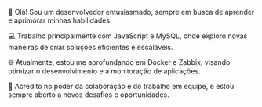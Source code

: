 👋 Olá! Sou um desenvolvedor entusiasmado, sempre em busca de aprender e aprimorar minhas habilidades.

💻 Trabalho principalmente com JavaScript e MySQL, onde exploro novas maneiras de criar soluções eficientes e escaláveis.

🌐 Atualmente, estou me aprofundando em Docker e Zabbix, visando otimizar o desenvolvimento e a monitoração de aplicações.

🤝 Acredito no poder da colaboração e do trabalho em equipe, e estou sempre aberto a novos desafios e oportunidades.
